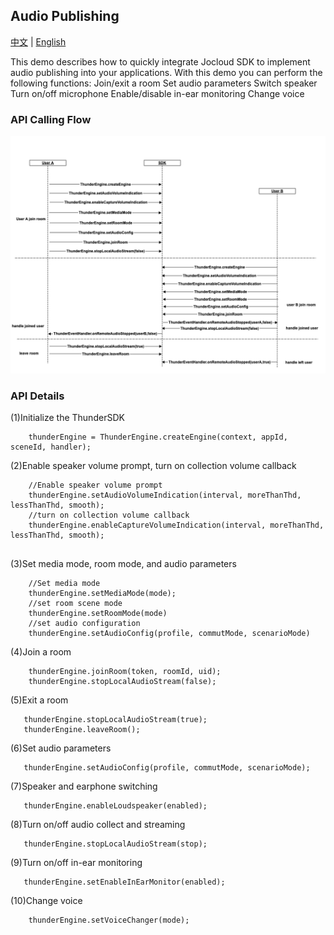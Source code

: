 ## Audio Publishing
[中文](README.zh.md) | [English](README.md)

This demo describes how to quickly integrate Jocloud SDK to implement audio publishing into your applications.
With this demo you can perform the following functions:
Join/exit a room
Set audio parameters
Switch speaker
Turn on/off microphone
Enable/disable in-ear monitoring
Change voice


### API Calling Flow
![avatar](audio.png)

### API Details

(1)Initialize the ThunderSDK
```
    thunderEngine = ThunderEngine.createEngine(context, appId, sceneId, handler);
```
(2)Enable speaker volume prompt, turn on collection volume callback
```
    //Enable speaker volume prompt
    thunderEngine.setAudioVolumeIndication(interval, moreThanThd, lessThanThd, smooth);
    //turn on collection volume callback
    thunderEngine.enableCaptureVolumeIndication(interval, moreThanThd, lessThanThd, smooth);
   
```
(3)Set media mode, room mode, and audio parameters
```
    //Set media mode
    thunderEngine.setMediaMode(mode);
    //set room scene mode
    thunderEngine.setRoomMode(mode)
    //set audio configuration
    thunderEngine.setAudioConfig(profile, commutMode, scenarioMode)

```
(4)Join a room
```
    thunderEngine.joinRoom(token, roomId, uid);
    thunderEngine.stopLocalAudioStream(false);
```

(5)Exit a room
```
   thunderEngine.stopLocalAudioStream(true);
   thunderEngine.leaveRoom();
```
(6)Set audio parameters
```
   thunderEngine.setAudioConfig(profile, commutMode, scenarioMode);
```
(7)Speaker and earphone switching
```
   thunderEngine.enableLoudspeaker(enabled);
```
(8)Turn on/off audio collect and streaming
```
   thunderEngine.stopLocalAudioStream(stop);
```
(9)Turn on/off in-ear monitoring
```
   thunderEngine.setEnableInEarMonitor(enabled);
```
(10)Change voice
```
    thunderEngine.setVoiceChanger(mode);
```